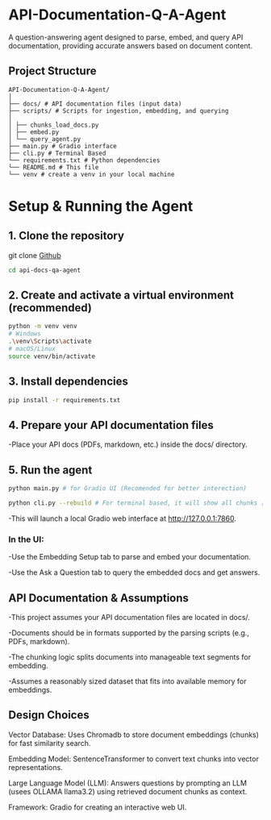 # API-Documentation-Q-A-Agent

A question-answering agent designed to parse, embed, and query API documentation, providing accurate answers based on document content.

## Project Structure

```
API-Documentation-Q-A-Agent/
│
├── docs/ # API documentation files (input data)
├── scripts/ # Scripts for ingestion, embedding, and querying
│
│ ├── chunks_load_docs.py
│ ├── embed.py
│ └── query_agent.py
├── main.py # Gradio interface
├── cli.py # Terminal Based
└── requirements.txt # Python dependencies
└── README.md # This file
└── venv # create a venv in your local machine

```

# Setup & Running the Agent

## 1. Clone the repository

git clone [Github][def]

[def]: https://github.com/rayhankhan2192/API-Documentation-Q-A-Agent/tree/main

```bash 
cd api-docs-qa-agent

```
## 2. Create and activate a virtual environment (recommended)

```bash
python -m venv venv
# Windows
.\venv\Scripts\activate
# macOS/Linux
source venv/bin/activate
```

## 3. Install dependencies

```bash
pip install -r requirements.txt
```
## 4. Prepare your API documentation files

-Place your API docs (PDFs, markdown, etc.) inside the docs/ directory.

## 5. Run the agent

```bash
python main.py # for Gradio UI (Recomended for better interection)

python cli.py --rebuild # For terminal based, it will show all chunks [Don't run without --rebuild]
```
-This will launch a local Gradio web interface at http://127.0.0.1:7860.

### In the UI:
-Use the Embedding Setup tab to parse and embed your documentation.

-Use the Ask a Question tab to query the embedded docs and get answers.


## API Documentation & Assumptions

-This project assumes your API documentation files are located in docs/.

-Documents should be in formats supported by the parsing scripts (e.g., PDFs, markdown).

-The chunking logic splits documents into manageable text segments for embedding.

-Assumes a reasonably sized dataset that fits into available memory for embeddings.


## Design Choices

Vector Database: Uses Chromadb to store document embeddings (chunks) for fast similarity search.

Embedding Model: SentenceTransformer to convert text chunks into vector representations.

Large Language Model (LLM): Answers questions by prompting an LLM (usees OLLAMA llama3.2) using retrieved document chunks as context.

Framework: Gradio for creating an interactive web UI.

